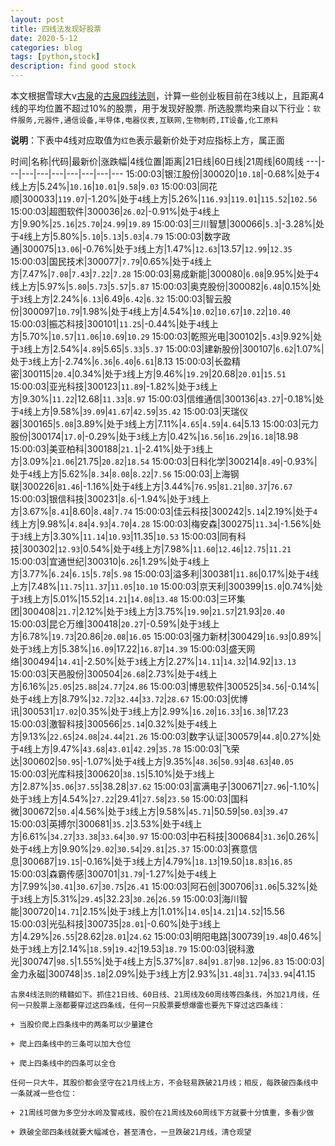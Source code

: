 ```yaml
---
layout: post
title: 四线法发现好股票
date: 2020-5-12
categories: blog
tags: [python,stock]
description: find good stock
---
```



本文根据雪球大v[古泉](https://xueqiu.com/u/7148646888)的[古泉四线法则](https://xueqiu.com/7148646888/130498192)，计算一些创业板目前在3线以上，且距离4线的平均位置不超过10%的股票，用于发现好股票.
所选股票均来自以下行业：`软件服务,元器件,通信设备,半导体,电器仪表,互联网,生物制药,IT设备,化工原料`

**说明**：下表中4线对应取值为`红色`表示最新价处于对应指标上方，属正面


时间|名称|代码|最新价|涨跌幅|4线位置|距离|21日线|60日线|21周线|60周线
---|---|---|---|---|---|---|---|---
15:00:03|银江股份|300020|`10.18`|-0.68%|处于`4`线上方|5.24%|`10.16`|`10.01`|`9.58`|`9.03`
15:00:03|同花顺|300033|`119.07`|-1.20%|处于`4`线上方|5.26%|`116.93`|`119.01`|`115.52`|`102.56`
15:00:03|超图软件|300036|`26.02`|-0.91%|处于`4`线上方|9.90%|`25.16`|`25.70`|`24.99`|`19.89`
15:00:03|三川智慧|300066|`5.3`|-3.28%|处于`4`线上方|5.80%|`5.10`|`5.13`|`5.03`|`4.79`
15:00:03|数字政通|300075|`13.06`|-0.76%|处于`3`线上方|1.47%|`12.63`|13.57|`12.99`|`12.35`
15:00:03|国民技术|300077|`7.79`|0.65%|处于`4`线上方|7.47%|`7.08`|`7.43`|`7.22`|`7.28`
15:00:03|易成新能|300080|`6.08`|9.95%|处于`4`线上方|5.97%|`5.80`|`5.73`|`5.57`|`5.87`
15:00:03|奥克股份|300082|`6.48`|0.15%|处于`3`线上方|2.24%|`6.13`|6.49|`6.42`|`6.32`
15:00:03|智云股份|300097|`10.79`|1.98%|处于`4`线上方|4.54%|`10.02`|`10.67`|`10.22`|`10.40`
15:00:03|振芯科技|300101|`11.25`|-0.44%|处于`4`线上方|5.70%|`10.57`|`11.06`|`10.69`|`10.29`
15:00:03|乾照光电|300102|`5.43`|9.92%|处于`3`线上方|2.54%|`4.89`|5.65|`5.33`|`5.37`
15:00:03|建新股份|300107|`6.62`|1.07%|处于`3`线上方|-2.74%|`6.36`|`6.40`|`6.61`|8.13
15:00:03|长盈精密|300115|`20.4`|0.34%|处于`3`线上方|9.46%|`19.29`|20.68|`20.01`|`15.51`
15:00:03|亚光科技|300123|`11.89`|-1.82%|处于`3`线上方|9.30%|`11.22`|12.68|`11.33`|`8.97`
15:00:03|信维通信|300136|`43.27`|-0.18%|处于`4`线上方|9.58%|`39.09`|`41.67`|`42.59`|`35.42`
15:00:03|天瑞仪器|300165|`5.08`|3.89%|处于`3`线上方|7.11%|`4.65`|`4.59`|`4.64`|5.13
15:00:03|元力股份|300174|`17.0`|-0.29%|处于`3`线上方|0.42%|`16.56`|`16.29`|`16.18`|18.98
15:00:03|美亚柏科|300188|`21.1`|-2.41%|处于`3`线上方|3.09%|`21.06`|21.75|`20.82`|`18.54`
15:00:03|日科化学|300214|`8.49`|-0.93%|处于`4`线上方|5.62%|`8.34`|`8.08`|`8.22`|`7.56`
15:00:03|上海钢联|300226|`81.46`|-1.16%|处于`4`线上方|3.44%|`76.95`|`81.21`|`80.37`|`76.67`
15:00:03|银信科技|300231|`8.6`|-1.94%|处于`3`线上方|3.67%|`8.41`|8.60|`8.48`|`7.74`
15:00:03|佳云科技|300242|`5.14`|2.19%|处于`4`线上方|9.98%|`4.84`|`4.93`|`4.70`|`4.28`
15:00:03|梅安森|300275|`11.34`|-1.56%|处于`3`线上方|3.30%|`11.14`|`10.93`|11.35|`10.53`
15:00:03|同有科技|300302|`12.93`|0.54%|处于`4`线上方|7.98%|`11.60`|`12.46`|`12.75`|`11.21`
15:00:03|宜通世纪|300310|`6.26`|1.29%|处于`4`线上方|3.77%|`6.24`|`6.15`|`5.78`|`5.98`
15:00:03|溢多利|300381|`11.86`|0.17%|处于`4`线上方|7.48%|`11.75`|`11.37`|`11.05`|`10.10`
15:00:03|京天利|300399|`15.0`|0.74%|处于`3`线上方|5.01%|15.52|`14.21`|`14.08`|`13.48`
15:00:03|三环集团|300408|`21.7`|2.12%|处于`3`线上方|3.75%|`19.90`|`21.57`|21.93|`20.40`
15:00:03|昆仑万维|300418|`20.27`|-0.59%|处于`3`线上方|6.78%|`19.73`|20.86|`20.08`|`16.05`
15:00:03|强力新材|300429|`16.93`|0.89%|处于`3`线上方|5.38%|`16.09`|17.22|`16.87`|`14.39`
15:00:03|盛天网络|300494|`14.41`|-2.50%|处于`3`线上方|2.27%|`14.11`|`14.32`|14.92|`13.13`
15:00:03|天邑股份|300504|`26.68`|2.73%|处于`4`线上方|6.16%|`25.05`|`25.88`|`24.77`|`24.86`
15:00:03|博思软件|300525|`34.56`|-0.14%|处于`4`线上方|8.79%|`32.72`|`32.44`|`33.72`|`28.67`
15:00:03|优博讯|300531|`17.02`|0.35%|处于`3`线上方|2.99%|`16.20`|`16.33`|`16.38`|17.23
15:00:03|激智科技|300566|`25.14`|0.32%|处于`4`线上方|9.13%|`22.65`|`24.08`|`24.44`|`21.26`
15:00:03|数字认证|300579|`44.8`|0.27%|处于`4`线上方|9.47%|`43.68`|`43.01`|`42.29`|`35.78`
15:00:03|飞荣达|300602|`50.95`|-1.07%|处于`4`线上方|9.35%|`48.36`|`50.93`|`48.63`|`40.05`
15:00:03|光库科技|300620|`38.15`|5.10%|处于`3`线上方|2.87%|`35.06`|`37.55`|38.28|`37.62`
15:00:03|富满电子|300671|`27.96`|-1.10%|处于`3`线上方|4.54%|`27.22`|29.41|`27.58`|`23.50`
15:00:03|国科微|300672|`50.4`|4.56%|处于`3`线上方|9.58%|`45.71`|50.59|`50.03`|`39.47`
15:00:03|英搏尔|300681|`35.2`|3.53%|处于`4`线上方|6.61%|`34.27`|`33.38`|`33.64`|`30.97`
15:00:03|中石科技|300684|`31.36`|0.26%|处于`4`线上方|9.90%|`29.02`|`30.54`|`29.81`|`25.37`
15:00:03|赛意信息|300687|`19.15`|-0.16%|处于`3`线上方|4.79%|`18.13`|19.50|`18.83`|`16.85`
15:00:03|森霸传感|300701|`31.79`|-1.27%|处于`4`线上方|7.99%|`30.41`|`30.67`|`30.75`|`26.41`
15:00:03|阿石创|300706|`31.06`|5.32%|处于`3`线上方|5.31%|`29.45`|32.23|`30.26`|`26.59`
15:00:03|海川智能|300720|`14.71`|2.15%|处于`3`线上方|1.01%|`14.05`|`14.21`|`14.52`|15.56
15:00:03|光弘科技|300735|`28.01`|-0.60%|处于`3`线上方|4.29%|`26.55`|28.62|`28.01`|`24.62`
15:00:03|明阳电路|300739|`19.48`|0.46%|处于`3`线上方|2.14%|`18.59`|`19.42`|19.53|`18.79`
15:00:03|锐科激光|300747|`98.5`|1.55%|处于`4`线上方|5.37%|`87.84`|`91.87`|`98.12`|`96.83`
15:00:03|金力永磁|300748|`35.18`|2.09%|处于`3`线上方|2.93%|`31.48`|`31.74`|`33.94`|41.15

```
古泉4线法则的精髓如下。抓住21日线、60日线、21周线及60周线等四条线，外加21月线，任何一只股票上涨都要穿过这四条线，任何一只股票要想爆雷也要先下穿过这四条线：

+ 当股价爬上四条线中的两条可以少量建仓

+ 爬上四条线中的三条可以加大仓位

+ 爬上四条线中的四条可以全仓

任何一只大牛，其股价都会坚守在21月线上方，不会轻易跌破21月线；相反，每跌破四条线中一条就减一些仓位：

+ 21周线可做为多空分水岭及警戒线，股价在21周线及60周线下方就要十分慎重，多看少做

+ 跌破全部四条线就要大幅减仓，甚至清仓，一旦跌破21月线，清仓观望
```